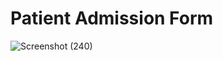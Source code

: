# Patient Admission Form

![Screenshot (240)](https://user-images.githubusercontent.com/97075043/229026629-0b1e5936-afa5-4e6a-9982-d55ceb12af5a.png)
